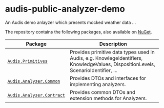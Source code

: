 # audis-public-analyzer-demo
An Audis demo anlayzer which presents mocked weather data ...

The repository contains the following packages, also available on [NuGet](https://www.nuget.org/packages?q=Audis).

| Package | Description |
| --- | --- |
[`Audis.Primitives`](src/Audis.Primitives) | Provides primitive data types used in Audis, e.g. KnowlegeIdentifiers, KnowledgeValues, DispositionLevels, ScenarioIdentifier, ... |
[`Audis.Analyzer.Common`](src/Audis.Analyzer.Common) | Provides DTOs and interfaces for implementing analyzers. |
[`Audis.Analyzer.Contract`](src/Audis.Analyzer.Contract) | Provides common DTOs and extension methods for Analyzers. |
